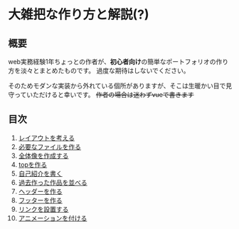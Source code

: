 # 大雑把な作り方と解説(?)

## 概要
web実務経験1年ちょっとの作者が、**初心者向け**の簡単なポートフォリオの作り方を淡々とまとめたものです。
過度な期待はしないでください。

そのためモダンな実装から外れている個所がありますが、そこは生暖かい目で見守っていただけると幸いです。
~~作者の場合は迷わずvueで書きます~~

## 目次
1. [レイアウトを考える](01_ThinkLayout.md)
1. [必要なファイルを作る](02_CreateRequiredFile.md)
1. [全体像を作成する]()
1. [topを作る]()
1. [自己紹介を書く]()
1. [過去作った作品を並べる]()
1. [ヘッダーを作る]()
1. [フッターを作る]()
1. [リンクを設置する]()
1. [アニメーションを付ける]()
